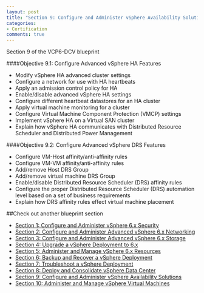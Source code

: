 ```yaml
---
layout: post
title: "Section 9: Configure and Administer vSphere Availability Solutions"
categories:
- Certification
comments: true
---
```

Section 9 of the VCP6-DCV blueprint

####Objective 9.1: Configure Advanced vSphere HA Features
- Modify vSphere HA advanced cluster settings
- Configure a network for use with HA heartbeats
- Apply an admission control policy for HA
- Enable/disable advanced vSphere HA settings
- Configure different heartbeat datastores for an HA cluster
- Apply virtual machine monitoring for a cluster
- Configure Virtual Machine Component Protection (VMCP) settings
- Implement vSphere HA on a Virtual SAN cluster
- Explain how vSphere HA communicates with Distributed Resource Scheduler and Distributed Power Management

####Objective 9.2: Configure Advanced vSphere DRS Features
- Configure VM-Host affinity/anti-affinity rules
- Configure VM-VM affinity/anti-affinity rules
- Add/remove Host DRS Group
- Add/remove virtual machine DRS Group
- Enable/disable Distributed Resource Scheduler (DRS) affinity rules
- Configure the proper Distributed Resource Scheduler (DRS) automation level based on a set of business requirements
- Explain how DRS affinity rules effect virtual machine placement

##Check out another blueprint section
- [Section 1: Configure and Administer vSphere 6.x Security](/certification/section-1-configure-and-administer-vsphere-6x-security/)
- [Section 2: Configure and Administer Advanced vSphere 6.x Networking](/certification/section-2-configure-and-administer-advanced-vsphere-6x-networking/)
- [Section 3: Configure and Administer Advanced vSphere 6.x Storage](/certification/section-3-configure-and-administer-advanced-vsphere-6x-storage/)
- [Section 4: Upgrade a vSphere Deployment to 6.x](/certification/section-4-upgrade-a-vsphere-deployment-to-6x/)
- [Section 5: Administer and Manage vSphere 6.x Resources](/certification/section-5-administer-and-manage-vsphere-6x-resources/)
- [Section 6: Backup and Recover a vSphere Deployment](/certification/section-6-backup-and-recover-a-vsphere-deployment/)
- [Section 7: Troubleshoot a vSphere Deployment](/certification/section-7-troubleshoot-a-vsphere-deployment/)
- [Section 8: Deploy and Consolidate vSphere Data Center](/certification/section-8-deploy-and-consolidate-vsphere-data-center/)
- [Section 9: Configure and Administer vSphere Availability Solutions](/certification/section-9-configure-and-administer-vsphere-availability-solutions/)
- [Section 10: Administer and Manage vSphere Virtual Machines](/certification/section-10-administer-and-manage-vsphere-virtual-machines/)
